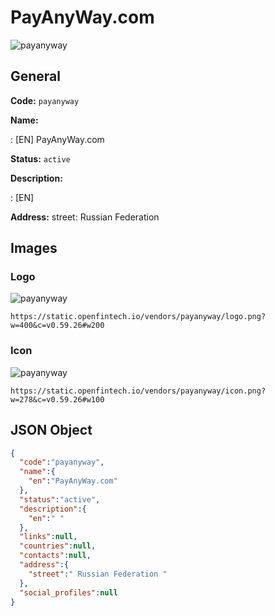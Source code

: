 
# PayAnyWay.com 
![payanyway](https://static.openfintech.io/vendors/payanyway/logo.png?w=400&c=v0.59.26#w200)  

## General 
 
**Code:** `payanyway` 
 
**Name:** 
 
:	[EN] PayAnyWay.com 
 
**Status:** `active` 
 
**Description:** 
 
: [EN]   
 
**Address:** 
street:  Russian Federation  

## Images 

### Logo 
 
![payanyway](https://static.openfintech.io/vendors/payanyway/logo.png?w=400&c=v0.59.26#w200)  

```
https://static.openfintech.io/vendors/payanyway/logo.png?w=400&c=v0.59.26#w200
```  

### Icon 
 
![payanyway](https://static.openfintech.io/vendors/payanyway/icon.png?w=278&c=v0.59.26#w100)  

```
https://static.openfintech.io/vendors/payanyway/icon.png?w=278&c=v0.59.26#w100
```  

## JSON Object 

```json
{
  "code":"payanyway",
  "name":{
    "en":"PayAnyWay.com"
  },
  "status":"active",
  "description":{
    "en":" "
  },
  "links":null,
  "countries":null,
  "contacts":null,
  "address":{
    "street":" Russian Federation "
  },
  "social_profiles":null
}
```  
